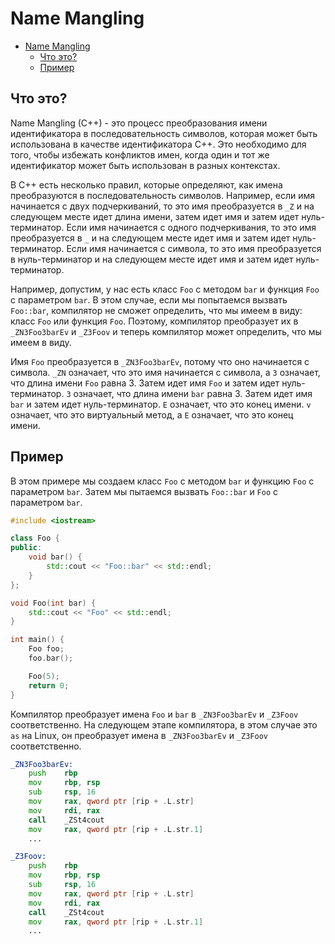 
# Name Mangling

- [Name Mangling](#name-mangling)
  - [Что это?](#что-это)
  - [Пример](#пример)

## Что это?

Name Mangling (C++) - это процесс преобразования имени идентификатора в последовательность символов, которая может быть использована в качестве идентификатора C++. Это необходимо для того, чтобы избежать конфликтов имен, когда один и тот же идентификатор может быть использован в разных контекстах.

В C++ есть несколько правил, которые определяют, как имена преобразуются в последовательность символов. Например, если имя начинается с двух подчеркиваний, то это имя преобразуется в `_Z` и на следующем месте идет длина имени, затем идет имя и затем идет нуль-терминатор. Если имя начинается с одного подчеркивания, то это имя преобразуется в `_` и на следующем месте идет имя и затем идет нуль-терминатор. Если имя начинается с символа, то это имя преобразуется в нуль-терминатор и на следующем месте идет имя и затем идет нуль-терминатор.

Например, допустим, у нас есть класс `Foo` с методом `bar` и функция `Foo` с параметром `bar`. В этом случае, если мы попытаемся вызвать `Foo::bar`, компилятор не сможет определить, что мы имеем в виду: класс `Foo` или функция `Foo`. Поэтому, компилятор преобразует их в `_ZN3Foo3barEv` и `_Z3Foov` и теперь компилятор может определить, что мы имеем в виду.

Имя `Foo` преобразуется в `_ZN3Foo3barEv`, потому что оно начинается с символа. `_ZN` означает, что это имя начинается с символа, а `3` означает, что длина имени `Foo` равна 3. Затем идет имя `Foo` и затем идет нуль-терминатор. `3` означает, что длина имени `bar` равна 3. Затем идет имя `bar` и затем идет нуль-терминатор. `E` означает, что это конец имени. `v` означает, что это виртуальный метод, а `E` означает, что это конец имени.

## Пример

В этом примере мы создаем класс `Foo` с методом `bar` и функцию `Foo` с параметром `bar`. Затем мы пытаемся вызвать `Foo::bar` и `Foo` с параметром `bar`.

```cpp
#include <iostream>

class Foo {
public:
    void bar() {
        std::cout << "Foo::bar" << std::endl;
    }
};

void Foo(int bar) {
    std::cout << "Foo" << std::endl;
}

int main() {
    Foo foo;
    foo.bar();

    Foo(5);
    return 0;
}
```

Компилятор преобразует имена `Foo` и `bar` в `_ZN3Foo3barEv` и `_Z3Foov` соответственно. На следующем этапе компилятора, в этом случае это `as` на Linux, он преобразует имена в `_ZN3Foo3barEv` и `_Z3Foov` соответственно.

```asm
_ZN3Foo3barEv:
    push    rbp
    mov     rbp, rsp
    sub     rsp, 16
    mov     rax, qword ptr [rip + .L.str]
    mov     rdi, rax
    call    _ZSt4cout
    mov     rax, qword ptr [rip + .L.str.1]
    ...
```

```asm
_Z3Foov:
    push    rbp
    mov     rbp, rsp
    sub     rsp, 16
    mov     rax, qword ptr [rip + .L.str]
    mov     rdi, rax
    call    _ZSt4cout
    mov     rax, qword ptr [rip + .L.str.1]
    ...
```
